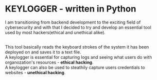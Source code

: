 # KEYLOGGER - written in Python

I am transitioning from backend development to the exciting field of cybersecurity and with that I decided to try and develop an essential tool used by most hackers(ethical and unethical alike).
</br></br>

This tool basically reads the keyboard strokes of the system it has been deployed on and saves it to a text file. <br>
A keylogger is essential for capturing logs and seeing what users do with organozation's resources - **ethical hacking**.<br>
A keylogger can also be used to steathily capture users credentials to websites - **unethical hacking**.
